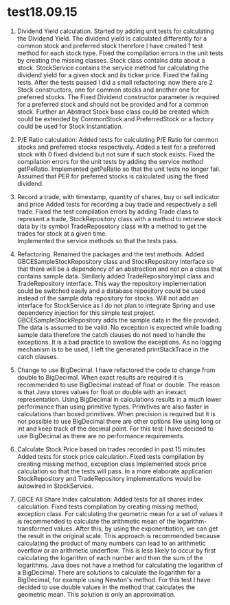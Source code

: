 # test18.09.15

1. Dividend Yield calculation.
Started by adding unit tests for calculating the Dividend Yield.
The dividend yield is calculated differently for a common stock and preferred stock therefore I have created 1 test method for each stock type.
Fixed the compilation errors in the unit tests by creating the missing classes.
Stock class contains data about a stock. 
StockService contains the service method for calculating the dividend yield for a given stock and its ticker price. 
Fixed the failing tests.
After the tests passed I did a small refactoring: now there are 2 Stock constructors, one for common stocks and another one for preferred stocks.
The Fixed Dividend constructor parameter is required for a preferred stock and should not be provided and for a common stock.
Further an Abstract Stock base class could be created which could be extended by CommonStock and PreferredStock or a factory could be used for Stock instantiation.

2. P/E Ratio calculation:
Added tests for calculating P/E Ratio for common stocks and preferred stocks respectively. Added a test for a preferred stock with 0 fixed dividend but not sure if such stock exists.
Fixed the compilation errors for the unit tests by adding the service method getPeRatio.
Implemented getPeRatio so that the unit tests no longer fail. Assumed that PER for preferred stocks is calculated using the fixed dividend.

3. Record a trade, with timestamp, quantity of shares, buy or sell indicator and price
Added tests for recording a buy trade and respectively a sell trade. 
Fixed the test compilation errors by adding 
				Trade class to represent a trade, 
				StockRepository class with a method to retrieve stock data by its symbol
				TradeReposotory class with a method to get the trades for stock at a given time.				
Implemented the service methods so that the tests pass.

4. Refactoring.
Renamed the packages and the test methods.
Added GBCESampleStockRepository class and StockRepository interface so that there will be a dependency of an abstraction and not on a class that contains sample data.
Similarly added TradeRepositoryImpl class and TradeRepository interface. 
This way the repository implementation could be switched easily and a database repository could be used instead of the sample data repository for stocks.
Will not add an interface for StockService as I do not plan to integrate Spring and use dependency injection for this simple test project.
GBCESampleStockRepository adds the sample data in the file provided. The data is assumed to be valid. No exception is expected while loading sample data therefore the catch clauses do not need to handle the exceptions. 
It is a bad practice to swallow the exceptions. As no logging mechanism is to be used, I left the generated printStackTrace in the catch clauses.  

5. Change to use BigDecimal.
I have refactored the code to change from double to BigDecimal. When exact results are required it is recommended to use BigDecimal instead of float or double. 
The reason is that Java stores values for float or double with an inexact representation.
Using BigDecimal in calculations results in a much lower performance than using primitive types. Primitives are also faster in calculations than boxed primitives. 
When precision is required but it is not possible to use BigDecimal there are other options like using long or int and keep track of the decimal point.
For this test I have decided to use BigDecimal as there are no performance requirements.

5. Calculate Stock Price based on trades recorded in past 15 minutes
Added tests for stock price calculation.
Fixed tests compilation by creating missing method, exception class
Implemented stock price calculation so that the tests will pass.
In a more elaborate application StockRepository and TradeRepository implementations would be autowired in StockService.


6. GBCE All Share Index calculation:
Added tests for all shares index calculation.
Fixed tests compilation by creating missing method, exception class.
For calculating the geometric mean for a set of values it is recommended to calculate the arithmetic mean of the logarithm-transformed values. 
After this, by using the exponentiation, we can get the result in the original scale. 
This approach is recommended because calculating the product of many numbers can lead to an arithmetic overflow or an arithmetic underflow. 
This is less likely to occur by first calculating the logarithm of each number and then the sum of the logarithms.
Java does not have a method for calculating the logarithm of a BigDecimal. There are solutions to calculate the logarithm for a BigDecimal, for example using Newton's method.
For this test I have decided to use double values in the method that calculates the geometric mean. This solution is only an approximation.









	

			

